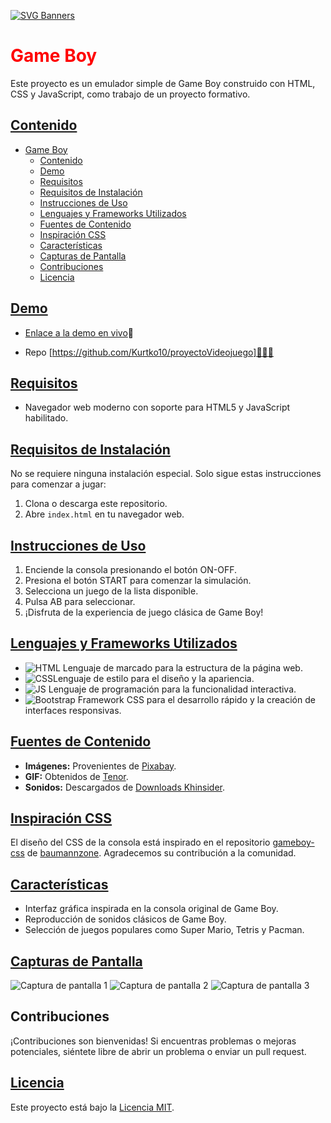 [![SVG Banners](https://svg-banners.vercel.app/api?type=typeWriter&text1=PROYECTO%20FORMATIVO%20👨‍💻&width=800&height=150)](https://github.com/Akshay090/svg-banners)

# <font color="red">Game Boy</font>

Este proyecto es un emulador simple de Game Boy construido con HTML, CSS y JavaScript, como trabajo de un proyecto formativo.

## <ins>Contenido</ins>

- [Game Boy](#game-boy)
  - [Contenido](#contenido)
  - [Demo](#demo)
  - [Requisitos](#requisitos)
  - [Requisitos de Instalación](#requisitos-de-instalación)
  - [Instrucciones de Uso](#instrucciones-de-uso)
  - [Lenguajes y Frameworks Utilizados](#lenguajes-y-frameworks-utilizados)
  - [Fuentes de Contenido](#fuentes-de-contenido)
  - [Inspiración CSS](#inspiración-css)
  - [Características](#características)
  - [Capturas de Pantalla](#capturas-de-pantalla)
  - [Contribuciones ](#contribuciones-)
  - [Licencia](#licencia)

## <ins>Demo</ins>

-  [Enlace a la demo en vivo](#)🚀  

- Repo [https://github.com/Kurtko10/proyectoVideojuego]👨🏽‍💻

## <ins>Requisitos</ins>

- Navegador web moderno con soporte para HTML5 y JavaScript habilitado.

## <ins>Requisitos de Instalación</ins>

No se requiere ninguna instalación especial. Solo sigue estas instrucciones para comenzar a jugar:

1. Clona o descarga este repositorio.
2. Abre `index.html` en tu navegador web.

## <ins>Instrucciones de Uso</ins>

1. Enciende la consola presionando el botón ON-OFF.
2. Presiona el botón START para comenzar la simulación.
3. Selecciona un juego de la lista disponible.
4. Pulsa AB para seleccionar.
5. ¡Disfruta de la experiencia de juego clásica de Game Boy!

## <ins>Lenguajes y Frameworks Utilizados</ins>

- ![HTML](https://img.shields.io/badge/HTML-5-orange) Lenguaje de marcado para la estructura de la página web.
- ![CSS](https://img.shields.io/badge/CSS-3-blue)Lenguaje de estilo para el diseño y la apariencia.
- ![JS](https://img.shields.io/badge/logo-javascript-blue?logo=javascript) Lenguaje de programación para la funcionalidad interactiva.
- ![Bootstrap](https://img.shields.io/badge/Bootstrap-5-purple) Framework CSS para el desarrollo rápido y la creación de interfaces responsivas.

## <ins>Fuentes de Contenido</ins>

- **Imágenes:** Provenientes de [Pixabay](https://pixabay.com/).
- **GIF:** Obtenidos de [Tenor](https://tenor.com/).
- **Sonidos:** Descargados de [Downloads Khinsider](https://downloads.khinsider.com/).

## <ins>Inspiración CSS</ins>

El diseño del CSS de la consola está inspirado en el repositorio [gameboy-css](https://github.com/baumannzone/gameboy-css) de [baumannzone](https://github.com/baumannzone). Agradecemos su contribución a la comunidad.

## <ins>Características</ins>

- Interfaz gráfica inspirada en la consola original de Game Boy.
- Reproducción de sonidos clásicos de Game Boy.
- Selección de juegos populares como Super Mario, Tetris y Pacman.


## <ins>Capturas de Pantalla</ins>

![Captura de pantalla 1](screenshots/screenshot1.png)
![Captura de pantalla 2](screenshots/screenshot2.png)
![Captura de pantalla 3](screenshots/screenshot3.png)

## Contribuciones <ins></ins>

¡Contribuciones son bienvenidas! Si encuentras problemas o mejoras potenciales, siéntete libre de abrir un problema o enviar un pull request.

## <ins>Licencia</ins>

Este proyecto está bajo la [Licencia MIT](LICENSE).